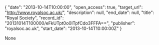 {
  "date": "2013-10-14T10:00:00", 
  "open_access": true, 
  "target_url": "http://www.royalsoc.ac.uk/", 
  "description": null, 
  "end_date": null, 
  "title": "Royal Society", 
  "record_id": "20131014T100000/eFkUTpt0o0ITpfCdo3FFFA==", 
  "publisher": "royalsoc.ac.uk", 
  "start_date": "2013-10-14T10:00:00Z"
}

None